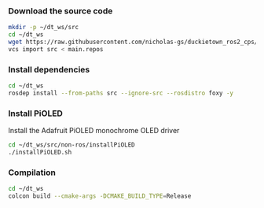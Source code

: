 ### Download the source code

```bash
mkdir -p ~/dt_ws/src
cd ~/dt_ws
wget https://raw.githubusercontent.com/nicholas-gs/duckietown_ros2_cps/main/main.repos
vcs import src < main.repos
```

### Install dependencies
```bash
cd ~/dt_ws
rosdep install --from-paths src --ignore-src --rosdistro foxy -y
```

### Install PiOLED
Install the Adafruit PiOLED monochrome OLED driver
```bash
cd ~/dt_ws/src/non-ros/installPiOLED
./installPiOLED.sh
```

### Compilation
```bash
cd ~/dt_ws
colcon build --cmake-args -DCMAKE_BUILD_TYPE=Release
```
